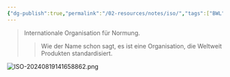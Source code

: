 ```yaml
---
{"dg-publish":true,"permalink":"/02-resources/notes/iso/","tags":["BWL","ISO"]}
---
```


>Internationale Organisation für Normung.
>>Wie der Name schon sagt, es ist eine Organisation, die Weltweit Produkten standardisiert.

![ISO-20240819141658862.png](/img/user/02%20-%20RESOURCES/Files/IMG/ISO-20240819141658862.png)